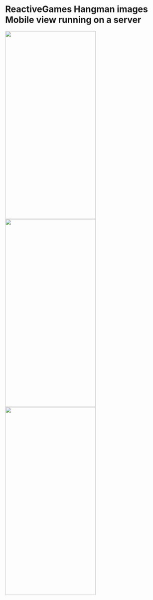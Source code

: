 # ReactiveGames  Hangman images Mobile view running on a server
<img src="./ss1.jpeg" height="600" width="290"></img>
<img src="./ss2.jpeg" height="600" width="290"></img>
<img src="./ss3.jpeg" height="600" width="290"></img>

